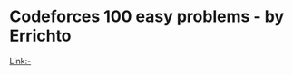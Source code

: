 # Codeforces 100 easy problems - by Errichto

[Link:- ](https://codeforces.com/group/yg7WhsFsAp/contests)